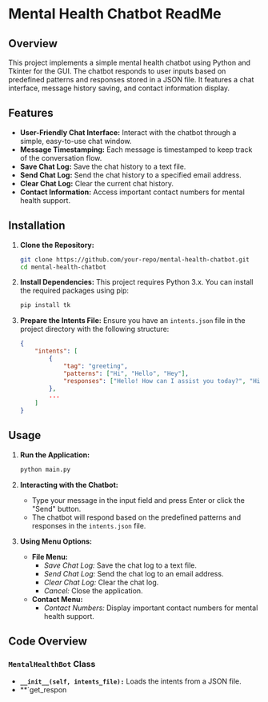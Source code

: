 # Mental Health Chatbot ReadMe

## Overview

This project implements a simple mental health chatbot using Python and Tkinter for the GUI. The chatbot responds to user inputs based on predefined patterns and responses stored in a JSON file. It features a chat interface, message history saving, and contact information display.

## Features

- **User-Friendly Chat Interface:** Interact with the chatbot through a simple, easy-to-use chat window.
- **Message Timestamping:** Each message is timestamped to keep track of the conversation flow.
- **Save Chat Log:** Save the chat history to a text file.
- **Send Chat Log:** Send the chat history to a specified email address.
- **Clear Chat Log:** Clear the current chat history.
- **Contact Information:** Access important contact numbers for mental health support.

## Installation

1. **Clone the Repository:**
    ```bash
    git clone https://github.com/your-repo/mental-health-chatbot.git
    cd mental-health-chatbot
    ```

2. **Install Dependencies:**
    This project requires Python 3.x. You can install the required packages using pip:
    ```bash
    pip install tk
    ```

3. **Prepare the Intents File:**
    Ensure you have an `intents.json` file in the project directory with the following structure:
    ```json
    {
        "intents": [
            {
                "tag": "greeting",
                "patterns": ["Hi", "Hello", "Hey"],
                "responses": ["Hello! How can I assist you today?", "Hi there! How are you feeling today?"]
            },
            ...
        ]
    }
    ```

## Usage

1. **Run the Application:**
    ```bash
    python main.py
    ```

2. **Interacting with the Chatbot:**
    - Type your message in the input field and press Enter or click the "Send" button.
    - The chatbot will respond based on the predefined patterns and responses in the `intents.json` file.

3. **Using Menu Options:**
    - **File Menu:**
        - *Save Chat Log:* Save the chat log to a text file.
        - *Send Chat Log:* Send the chat log to an email address.
        - *Clear Chat Log:* Clear the chat log.
        - *Cancel:* Close the application.
    - **Contact Menu:**
        - *Contact Numbers:* Display important contact numbers for mental health support.

## Code Overview

### `MentalHealthBot` Class

- **`__init__(self, intents_file):`** Loads the intents from a JSON file.
- **`get_respon
